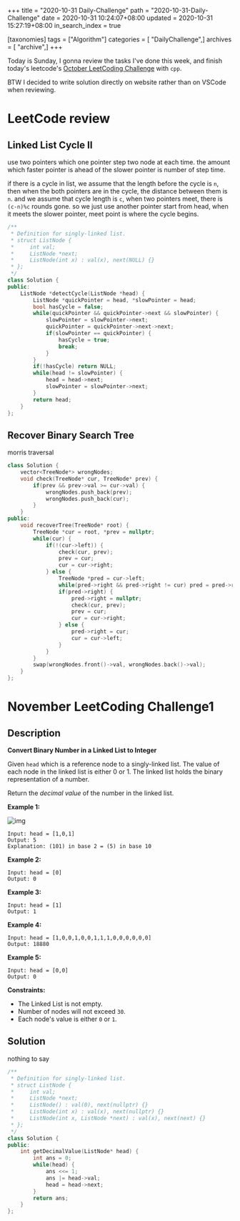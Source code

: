 +++
title = "2020-10-31 Daily-Challenge"
path = "2020-10-31-Daily-Challenge"
date = 2020-10-31 10:24:07+08:00
updated = 2020-10-31 15:27:19+08:00
in_search_index = true

[taxonomies]
tags = ["Algorithm"]
categories = [ "DailyChallenge",]
archives = [ "archive",]
+++

Today is Sunday, I gonna review the tasks I've done this week, and finish today's leetcode's [October LeetCoding Challenge](https://leetcode.com/explore/challenge/card/october-leetcoding-challenge/562/week-4-october-22nd-october-28th/3507/) with `cpp`.

BTW I decided to write solution directly on website rather than on VSCode when reviewing.

<!-- more -->

# LeetCode review

## Linked List Cycle II

use two pointers which one pointer step two node at each time. the amount which faster pointer is ahead of the slower pointer is number of step time.

if there is a cycle in list, we assume that the length before the cycle is `n`, then when the both pointers are in the cycle, the distance between them is `n`. and we assume that cycle length is `c`, when two pointers meet, there is `(c-n)%c` rounds gone. so we just use another pointer start from head, when it meets the slower pointer, meet point is where the cycle begins.

``` cpp
/**
 * Definition for singly-linked list.
 * struct ListNode {
 *     int val;
 *     ListNode *next;
 *     ListNode(int x) : val(x), next(NULL) {}
 * };
 */
class Solution {
public:
    ListNode *detectCycle(ListNode *head) {
        ListNode *quickPointer = head, *slowPointer = head;
        bool hasCycle = false;
        while(quickPointer && quickPointer->next && slowPointer) {
            slowPointer = slowPointer->next;
            quickPointer = quickPointer->next->next;
            if(slowPointer == quickPointer) {
                hasCycle = true;
                break;
            }
        }
        if(!hasCycle) return NULL;
        while(head != slowPointer) {
            head = head->next;
            slowPointer = slowPointer->next;
        }
        return head;
    }
};
```

## Recover Binary Search Tree

morris traversal

``` cpp
class Solution {
    vector<TreeNode*> wrongNodes;
    void check(TreeNode* cur, TreeNode* prev) {
        if(prev && prev->val >= cur->val) {
            wrongNodes.push_back(prev);
            wrongNodes.push_back(cur);
        }
    }
public:
    void recoverTree(TreeNode* root) {
        TreeNode *cur = root, *prev = nullptr;
        while(cur) {
            if(!(cur->left)) {
                check(cur, prev);
                prev = cur;
                cur = cur->right;
            } else {
                TreeNode *pred = cur->left;
                while(pred->right && pred->right != cur) pred = pred->right;
                if(pred->right) {
                    pred->right = nullptr;
                    check(cur, prev);
                    prev = cur;
                    cur = cur->right;
                } else {
                    pred->right = cur;
                    cur = cur->left;
                }
            }
        }
        swap(wrongNodes.front()->val, wrongNodes.back()->val);
    }
};
```

# November LeetCoding Challenge1

## Description

**Convert Binary Number in a Linked List to Integer**

Given `head` which is a reference node to a singly-linked list. The value of each node in the linked list is either 0 or 1. The linked list holds the binary representation of a number.

Return the *decimal value* of the number in the linked list.

**Example 1:**

![img](https://assets.leetcode.com/uploads/2019/12/05/graph-1.png)

```
Input: head = [1,0,1]
Output: 5
Explanation: (101) in base 2 = (5) in base 10
```

**Example 2:**

```
Input: head = [0]
Output: 0
```

**Example 3:**

```
Input: head = [1]
Output: 1
```

**Example 4:**

```
Input: head = [1,0,0,1,0,0,1,1,1,0,0,0,0,0,0]
Output: 18880
```

**Example 5:**

```
Input: head = [0,0]
Output: 0
```

**Constraints:**

- The Linked List is not empty.
- Number of nodes will not exceed `30`.
- Each node's value is either `0` or `1`.

## Solution

nothing to say

``` cpp
/**
 * Definition for singly-linked list.
 * struct ListNode {
 *     int val;
 *     ListNode *next;
 *     ListNode() : val(0), next(nullptr) {}
 *     ListNode(int x) : val(x), next(nullptr) {}
 *     ListNode(int x, ListNode *next) : val(x), next(next) {}
 * };
 */
class Solution {
public:
    int getDecimalValue(ListNode* head) {
        int ans = 0;
        while(head) {
            ans <<= 1;
            ans |= head->val;
            head = head->next;
        }
        return ans;
    }
};
```